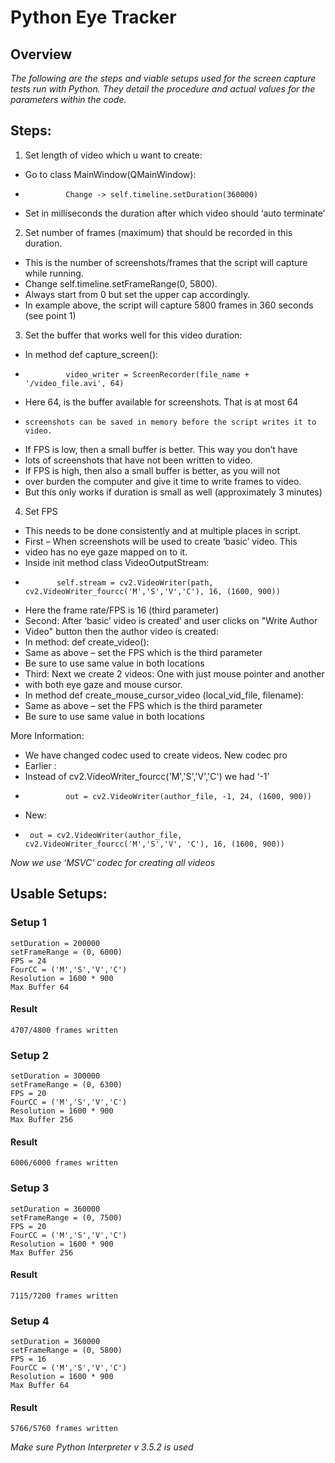 Python Eye Tracker
==================

## Overview
*The following are the steps and viable setups used for the screen capture tests
run with Python. They detail the procedure and actual values for the parameters
within the code.*

## Steps:
1. Set length of video which u want to create:
 * Go to class MainWindow(QMainWindow):
 *              Change -> self.timeline.setDuration(360000)
 * Set in milliseconds the duration after which video should ‘auto terminate’
2. Set number of frames (maximum) that should be recorded in this duration.
 * This is the number of screenshots/frames that the script will capture while running.
 * Change self.timeline.setFrameRange(0, 5800).
 * Always start from 0 but set the upper cap accordingly.
 * In example above, the script will capture 5800 frames in 360 seconds (see point 1)
3. Set the buffer that works well for this video duration:
 * In method def capture_screen():
 *              video_writer = ScreenRecorder(file_name + '/video_file.avi', 64)
 * Here 64, is the buffer available for screenshots. That is at most 64
 *     screenshots can be saved in memory before the script writes it to video.
 * If FPS is low, then a small buffer is better. This way you don’t have
 * lots of screenshots that have not been written to video.
 * If FPS is high, then also a small buffer is better, as you will not
 * over burden the computer and give it time to write frames to video.
 * But this only works if duration is small as well (approximately 3 minutes)
4. Set FPS
 * This needs to be done consistently and at multiple places in script.
 * First – When screenshots will be used to create ‘basic’ video. This
 * video has no eye gaze mapped on to it.
 * Inside init method class VideoOutputStream:
 *            self.stream = cv2.VideoWriter(path, cv2.VideoWriter_fourcc('M','S','V','C'), 16, (1600, 900))
 * Here the frame rate/FPS is 16 (third parameter)
 * Second: After ‘basic’ video is created’ and user clicks on "Write Author
 * Video" button then the author video is created:
 * In method: def create_video():
 * Same as above – set the FPS which is the third parameter
 * Be sure to use same value in both locations
 * Third: Next we create 2 videos: One with just mouse pointer and another
 * with both eye gaze and mouse cursor.
 * In method def create_mouse_cursor_video (local_vid_file, filename):
 * Same as above – set the FPS which is the third parameter
 * Be sure to use same value in both locations

More Information:
 * We have changed codec used to create videos. New codec pro
 * Earlier :
 * Instead of cv2.VideoWriter_fourcc('M','S','V','C') we had ‘-1’
 *              out = cv2.VideoWriter(author_file, -1, 24, (1600, 900))
 * New:
 *      out = cv2.VideoWriter(author_file, cv2.VideoWriter_fourcc('M','S','V', 'C'), 16, (1600, 900))

*Now we use ‘MSVC’ codec for creating all videos*

## Usable Setups:
### Setup 1
    setDuration = 200000
    setFrameRange = (0, 6000)
    FPS = 24
    FourCC = ('M','S','V','C')
    Resolution = 1600 * 900
    Max Buffer 64
#### Result
    4707/4800 frames written

### Setup 2
    setDuration = 300000
    setFrameRange = (0, 6300)
    FPS = 20
    FourCC = ('M','S','V','C')
    Resolution = 1600 * 900
    Max Buffer 256
#### Result
    6006/6000 frames written

### Setup 3
    setDuration = 360000
    setFrameRange = (0, 7500)
    FPS = 20
    FourCC = ('M','S','V','C')
    Resolution = 1600 * 900
    Max Buffer 256
#### Result
    7115/7200 frames written

### Setup 4
    setDuration = 360000
    setFrameRange = (0, 5800)
    FPS = 16
    FourCC = ('M','S','V','C')
    Resolution = 1600 * 900
    Max Buffer 64
#### Result
    5766/5760 frames written
*Make sure Python Interpreter v 3.5.2 is used*
